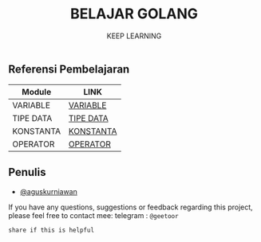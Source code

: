 <p align="center">
    <h1 align="center">BELAJAR GOLANG</h1>
    <p align="center">
        KEEP LEARNING
        <br>
        <br>
    </p>    
</p>

## Referensi Pembelajaran

| Module  | LINK                                                                                              |
|---------|-----------------------------------------------------------------------------------------------------|
| VARIABLE    | [VARIABLE ](https://github.com/geetoor-maven/learngolang/blob/main/1_variable/variable.go)    |
| TIPE DATA | [TIPE DATA ](https://github.com/geetoor-maven/learngolang/blob/main/2_tipedata/tipedata.go) |
| KONSTANTA | [KONSTANTA ](https://github.com/geetoor-maven/learngolang/blob/main/3_konstanta/konstanta.go) |
| OPERATOR | [OPERATOR ](https://github.com/geetoor-maven/learngolang/blob/main/4_operator/operator.go) |


## Penulis
- [@aguskurniawan](https://www.instagram.com/geetoor.mvn/)

If you have any questions, suggestions or feedback regarding this project, please feel free to contact mee:
telegram : `@geetoor`

`share if this is helpful`